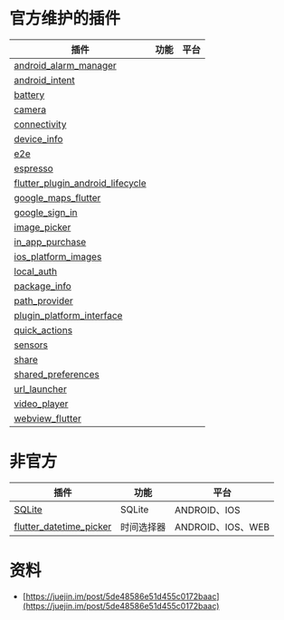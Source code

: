 # 官方维护的插件

|插件|功能|平台|
| --- | --- | --- |
|[android_alarm_manager](https://github.com/flutter/plugins/tree/master/packages/android_alarm_manager)| | |
|[android_intent](https://github.com/flutter/plugins/tree/master/packages/android_intent)| | |
|[battery](https://github.com/flutter/plugins/tree/master/packages/battery)| | |
|[camera](https://github.com/flutter/plugins/tree/master/packages/camera)| | |
|[connectivity](https://github.com/flutter/plugins/tree/master/packages/connectivity)| | |
|[device_info](https://github.com/flutter/plugins/tree/master/packages/device_info)| | |
|[e2e](https://github.com/flutter/plugins/tree/master/packages/e2e)| | |
|[espresso](https://github.com/flutter/plugins/tree/master/packages/espresso)| | |
|[flutter_plugin_android_lifecycle](https://github.com/flutter/plugins/tree/master/packages/flutter_plugin_android_lifecycle)| | |
|[google_maps_flutter](https://github.com/flutter/plugins/tree/master/packages/google_maps_flutter)| | |
|[google_sign_in](https://github.com/flutter/plugins/tree/master/packages/google_sign_in)| | |
|[image_picker](https://github.com/flutter/plugins/tree/master/packages/image_picker)| | |
|[in_app_purchase](https://github.com/flutter/plugins/tree/master/packages/in_app_purchase)| | |
|[ios_platform_images](https://github.com/flutter/plugins/tree/master/packages/ios_platform_images)| | |
|[local_auth](https://github.com/flutter/plugins/tree/master/packages/local_auth)| | |
|[package_info](https://github.com/flutter/plugins/tree/master/packages/package_info)| | |
|[path_provider](https://github.com/flutter/plugins/tree/master/packages/path_provider)| | |
|[plugin_platform_interface](https://github.com/flutter/plugins/tree/master/packages/plugin_platform_interface)| | |
|[quick_actions](https://github.com/flutter/plugins/tree/master/packages/quick_actions)| | |
|[sensors](https://github.com/flutter/plugins/tree/master/packages/sensors)| | |
|[share](https://github.com/flutter/plugins/tree/master/packages/share)| | |
|[shared_preferences](https://github.com/flutter/plugins/tree/master/packages/shared_preferences)| | |
|[url_launcher](https://github.com/flutter/plugins/tree/master/packages/url_launcher)| | |
|[video_player](https://github.com/flutter/plugins/tree/master/packages/video_player)| | |
|[webview_flutter](https://github.com/flutter/plugins/tree/master/packages/webview_flutter)| | |

# 非官方
|插件|功能|平台|
| --- | --- | --- |
| [SQLite](https://pub.flutter-io.cn/packages/sqflite) |SQLite|ANDROID、IOS|
| [flutter_datetime_picker](https://pub.flutter-io.cn/packages/flutter_datetime_picker) | 时间选择器|ANDROID、IOS、WEB|

# 资料
* [https://juejin.im/post/5de48586e51d455c0172baac](https://juejin.im/post/5de48586e51d455c0172baac)